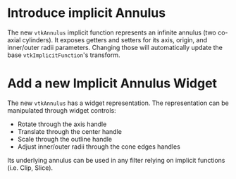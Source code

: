 # Introduce implicit Annulus
The new `vtkAnnulus` implicit function represents an infinite annulus (two co-axial cylinders). It exposes getters and setters for its axis, origin, and inner/outer radii parameters. Changing those will automatically update the base `vtkImplicitFunction`'s transform.

# Add a new Implicit Annulus Widget
The new `vtkAnnulus` has a widget representation. The representation can be manipulated through widget controls:
 - Rotate through the axis handle
 - Translate through the center handle
 - Scale through the outline handle
 - Adjust inner/outer radii through the cone edges handles

Its underlying annulus can be used in any filter relying on implicit functions (i.e. Clip, Slice).
